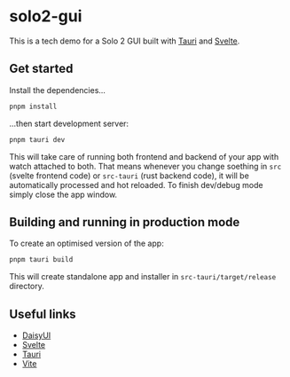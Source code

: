 # solo2-gui

This is a tech demo for a Solo 2 GUI built with [Tauri][tauri] and [Svelte][svelte].

## Get started

Install the dependencies...

```bash
pnpm install
```

...then start development server:

```bash
pnpm tauri dev
```

This will take care of running both frontend and backend of your app with watch attached to both. That means whenever you change soething in `src` (svelte frontend code) or `src-tauri` (rust backend code), it will be automatically processed and hot reloaded. To finish dev/debug mode simply close the app window.

## Building and running in production mode

To create an optimised version of the app:

```bash
pnpm tauri build
```

This will create standalone app and installer in `src-tauri/target/release` directory.

## Useful links

- [DaisyUI][daisy-ui]
- [Svelte][svelte]
- [Tauri][tauri]
- [Vite][vite]

[daisy-ui]: https://daisyui.com/
[svelte]: https://svelte.dev/
[tauri]: https://tauri.studio/
[vite]: https://vitejs.dev/

